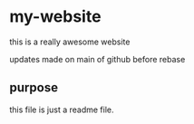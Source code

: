 # my-website

this is a really awesome website

updates made on main of github before rebase


## purpose

this file is just a readme file.
